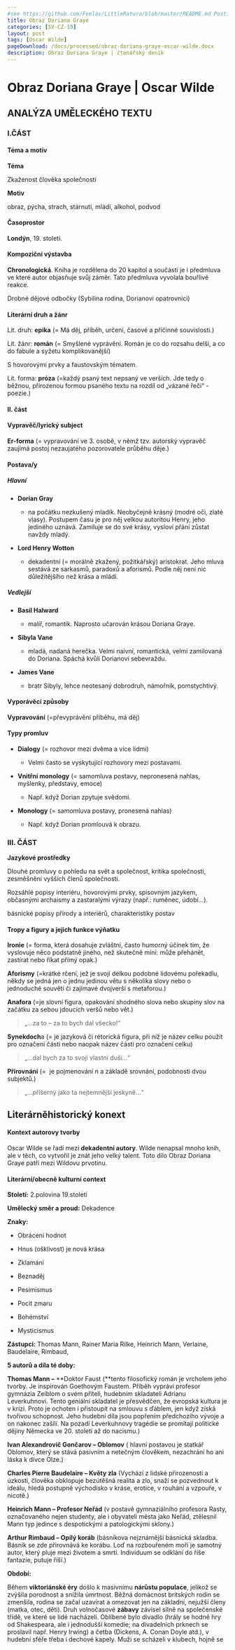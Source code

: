 ```yaml
---
#see https://github.com/Feelav/LittleRatura/blob/master/README.md Posting new books
title: Obraz Doriana Graye
categories: [SV-CZ-19]
layout: post
tags: [Oscar Wilde]
pageDownload: /docs/processed/obraz-doriana-graye-oscar-wilde.docx
description: Obraz Doriana Graye | čtenářský deník
---
```


# Obraz Doriana Graye | Oscar Wilde

## ANALÝZA UMĚLECKÉHO TEXTU

### I.ČÁST

#### Téma a motiv

**Téma**

Zkaženost člověka společností

**Motiv**

obraz, pýcha, strach, stárnutí, mládí, alkohol, podvod

#### Časoprostor

**Londýn**, 19. století.

#### Kompoziční výstavba

**Chronologická**. Kniha je rozdělena do 20 kapitol a součástí je i
předmluva ve které autor objasňuje svůj záměr. Tato předmluva vyvolala
bouřlivé reakce.

Drobné dějové odbočky (Sybilina rodina, Dorianovi opatrovníci)

#### Literární druh a žánr

Lit. druh: **epika** (= Má děj, příběh, určení, časové a příčinné souvislosti.)

Lit. žánr: **román** (= Smyšlené vyprávění. Román je co do rozsahu delší, a co do fabule a syžetu komplikovanější)

S hovorovými prvky a faustovským tématem.

 Lit. forma: **próza** (=každý psaný text nepsaný ve verších. Jde tedy o běžnou, přirozenou formou psaného textu na rozdíl od „vázané řeči“ - poezie.)

#### II. část

#### Vypravěč/lyrický subject

**Er-forma** (= vypravování ve 3. osobě, v němž tzv. autorský vypravěč
zaujímá postoj nezaujatého pozorovatele průběhu děje.)

#### Postava/y

##### Hlavní

- **Dorian Gray**

  - na počátku nezkušený mladík. Neobyčejně krásný (modré oči, zlaté
    vlasy). Postupem času je pro něj velkou autoritou Henry, jeho
    jediného uznává. Zamiluje se do své krásy, vysloví přání zůstat
    navždy mladý.

- **Lord Henry Wotton**

  - dekadentní (= morálně zkažený, požitkářský) aristokrat. Jeho
    mluva sestává ze sarkasmů, paradoxů a aforismů. Podle něj není
    nic důležitějšího než krása a mládí.

##### Vedlejší

- **Basil Halward**

  - malíř, romantik. Naprosto učarován krásou Doriana Graye.

- **Sibyla Vane**

  - mladá, nadaná herečka. Velmi naivní, romantická, velmi
    zamilovaná do Doriana. Spáchá kvůli Dorianovi sebevraždu.

- **James Vane**

  - bratr Sibyly, lehce neotesaný dobrodruh, námořník, pomstychtivý.

#### Vyporávěcí způsoby

**Vypravování** (=převyprávění příběhu, má děj)

#### Typy promluv

- **Dialogy** (= rozhovor mezi dvěma a více lidmi)

  - Velmi často se vyskytující rozhovory mezi postavami.

- **Vnitřní monology** (= samomluva postavy, nepronesená nahlas,
  myšlenky, představy, emoce)

  - Např. když Dorian zpytuje svědomí.

- **Monology** (= samomluva postavy, pronesená nahlas)

  - Např. když Dorian promlouvá k obrazu.

### III. ČÁST

**Jazykové prostředky**

Dlouhé promluvy o pohledu na svět a společnost, kritika společnosti,
zesměšnění vyšších členů společnosti.

Rozsáhlé popisy interiéru, hovorovými prvky, spisovným jazykem,
občasnými archaismy a zastaralými výrazy (např.: ruměnec, údobí…).

básnické popisy přírody a interiérů, charakteristiky postav

#### Tropy a figury a jejich funkce výňatku

**Ironie** (= forma, která dosahuje zvláštní,
často humorný účinek tím, že vyslovuje něco podstatně jiného, než skutečně míní: může přehánět,
zastírat nebo říkat přímý opak.)

**Aforismy** (=krátké rčení, jež je svojí délkou podobné lidovému pořekadlu, někdy se jedná jen o jednu jedinou větu s několika slovy nebo o jednoduché souvětí či zajímavé dvojverší s metaforou.)

**Anafora** (=je slovní figura, opakování shodného slova nebo skupiny slov na začátku za sebou jdoucích veršů nebo vět.)

> „…za to – za to bych dal všecko!“

**Synekdoch**a (= je jazyková či rétorická figura, při níž je název celku použit pro označení části nebo naopak název části pro označení celku)

> „…dal bych za to svojí vlastní duši…“

**Přirovnání** (=  je pojmenování n a základě srovnání, podobnosti dvou subjektů.)

> „…příšerný jako ta nejtemnější jeskyně…“

## Literárněhistorický konext

#### Kontext autorovy tvorby

Oscar Wilde se řadí mezi **dekadentní autory**. Wilde nenapsal mnoho
knih, ale v těch, co vytvořil je znát jeho velký talent. Toto dílo Obraz
Doriana Graye patří mezi Wildovu prvotinu.

#### Literární/obecně kulturní context

**Století:** 2.polovina 19.století

**Umělecký směr a proud:** Dekadence

**Znaky:**

- Obrácení hodnot

- Hnus (ošklivost) je nová krása

- Zklamání

- Beznaděj

- Pesimismus

- Pocit zmaru

- Bohémství

- Mysticismus

**Zástupci:** Thomas Mann, Rainer Maria Rilke, Heinrich Mann, Verlaine,
Baudelaire, Rimbaud,

**5 autorů a díla té doby:**

**Thomas Mann –** **Doktor Faust (**tento filosofický román je vrcholem
jeho tvorby. Je inspirován Goethovým Faustem. Příběh vypráví profesor
gymnázia Zeiblom o svém příteli, hudebním skladateli Adrianu
Leverkuhnovi. Tento geniální skladatel je přesvědčen, že evropská
kultura je v krizi. Proto je ochoten i přistoupit na smlouvu s ďáblem,
jen když získá tvořivou schopnost. Jeho hudební díla jsou popřením
předchozího vývoje a on nakonec zašílí. Na pozadí Leverkuhnovy tragédie
se promítají politické dějiny Německa ve 20. století až do nacismu.)

**Ivan Alexandrovič Gončarov – Oblomov** ( hlavní postavou je statkář
Oblomov, který se stává pasivním a netečným člověkem, nezachrání ho ani
láska k dívce Olze.)

**Charles Pierre Baudelaire – Květy zla** (Vychází z lidské přirozenosti
a úzkosti, člověka obklopuje bezútěšná realita a zlo, snaží se
pozvednout k ideálu, hledá postupně východisko v kráse, erotice, v
rouhání a vzpouře, v nicotě.)

**Heinrich Mann – Profesor Neřád** (v postavě gymnaziálního profesora
Rasty, označovaného nejen studenty, ale i obyvateli města jako Neřád,
ztělesnil Mann typ jedince s despotickými a patologickými sklony.)

**Arthur Rimbaud – Opilý koráb** (básníkova nejznámější básnická
skladba. Básník se zde přirovnává ke korábu. Loď na rozbouřeném moři je
samotný autor, který pluje mezi životem a smrtí. Individuum se odklání
do říše fantazie, putuje říší.)

**Období:**

Během **viktoriánské éry** došlo k masivnímu **nárůstu populace**,
jelikož se zvýšila porodnost a snížila úmrtnost. Běžná domácnost
britských rodin se zmenšila, rodina se začal uzavírat a omezovat jen na
základní, nejužší členy (matka, otec, děti). Druh
volnočasové **zábavy** závisel silně na společenské třídě, ve které
se lidé nacházeli. Oblíbené bylo divadlo (hrály se hodně hry od
Shakespeara, ale i jednodušší komedie; na divadelních prknech se
proslavil např. Henry Irwing) a četba (Dickens, A. Conan Doyle atd.), v
hudební sféře třeba i dechové kapely. Muži se scházeli v klubech, hojně
se
